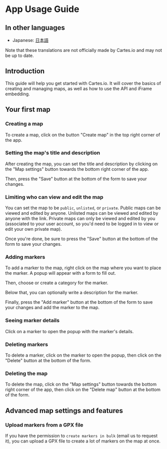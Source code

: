 # App Usage Guide

## In other languages

- Japanese: [日本語](https://paiza.hatenablog.com/entry/2022/10/12/140000)

Note that these translations are not officially made by Cartes.io and may not be up to date.

## Introduction

This guide will help you get started with Cartes.io. It will cover the basics of creating and managing maps, as well as how to use the API and iFrame embedding.

## Your first map

### Creating a map

To create a map, click on the button "Create map" in the top right corner of the app.

### Setting the map's title and description

After creating the map, you can set the title and description by clicking on the "Map settings" button towards the bottom right corner of the app.

Then, press the "Save" button at the bottom of the form to save your changes.

### Limiting who can view and edit the map

You can set the map to be `public`, `unlisted`, or `private`. Public maps can be viewed and edited by anyone. Unlisted maps can be viewed and edited by anyone with the link. Private maps can only be viewed and edited by you (associated to your user account, so you'd need to be logged in to view or edit your own private map).

Once you're done, be sure to press the "Save" button at the bottom of the form to save your changes.

### Adding markers

To add a marker to the map, right click on the map where you want to place the marker. A popup will appear with a form to fill out.

Then, choose or create a category for the marker.

Below that, you can optionally write a description for the marker.

Finally, press the "Add marker" button at the bottom of the form to save your changes and add the marker to the map.

### Seeing marker details

Click on a marker to open the popup with the marker's details.

### Deleting markers

To delete a marker, click on the marker to open the popup, then click on the "Delete" button at the bottom of the form.

### Deleting the map

To delete the map, click on the "Map settings" button towards the bottom right corner of the app, then click on the "Delete map" button at the bottom of the form.

## Advanced map settings and features

### Upload markers from a GPX file
If you have the permission to `create markers in bulk` (email us to request it), you can upload a GPX file to create a lot of markers on the map at once.